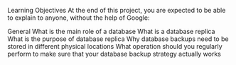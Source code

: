 Learning Objectives
At the end of this project, you are expected to be able to explain 
to anyone, without the help of Google:

General
What is the main role of a database
What is a database replica
What is the purpose of  database replica
Why database backups need to be stored in different physical locations
What operation should you regularly perform to make sure that your 
database backup strategy actually works
